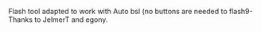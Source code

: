 
Flash tool adapted to work with Auto bsl (no buttons are needed to flash9- Thanks to JelmerT and egony.
